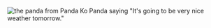 ![the panda from Panda Ko Panda saying "It's going to be very nice weather tomorrow."](/nice-weather.png)
